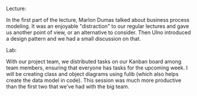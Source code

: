 Lecture:

In the first part of the lecture, Marlon Dumas talked about business process modeling.
It was an enjoyable "distraction" to our regular lectures and gave us another point of
view, or an alternative to consider. Then Ulno introduced a design pattern
and we had a small discussion on that.

Lab:

With our project team, we distributed tasks on our Kanban board among team
members, ensuring that everyone has tasks for the upcoming week. I will be
creating class and object diagrams using fulib (which also helps create
the data model in code). This session was much more productive than the
first two that we've had with the big team.